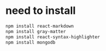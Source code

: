 # need to install

```bash
npm install react-markdown
npm install gray-matter
npm install react-syntax-highlighter
npm install mongodb
```